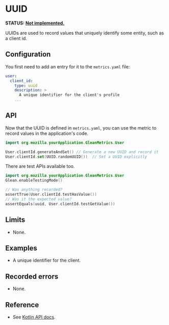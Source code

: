 # UUID

**STATUS: [Not implemented.](https://bugzilla.mozilla.org/show_bug.cgi?id=1552870)**

UUIDs are used to record values that uniquely identify some entity, such as a client id.

## Configuration

You first need to add an entry for it to the `metrics.yaml` file:

```YAML
user:
  client_id:
    type: uuid
    description: >
      A unique identifier for the client's profile
    ...
```

## API

Now that the UUID is defined in `metrics.yaml`, you can use the metric to record
values in the application's code.

```Kotlin
import org.mozilla.yourApplication.GleanMetrics.User

User.clientId.generateAndSet() // Generate a new UUID and record it
User.clientId.set(UUID.randomUUID())  // Set a UUID explicitly
```

There are test APIs available too.

```Kotlin
import org.mozilla.yourApplication.GleanMetrics.User
Glean.enableTestingMode()

// Was anything recorded?
assertTrue(User.clientId.testHasValue())
// Was it the expected value? 
assertEquals(uuid, User.clientId.testGetValue())
```

## Limits

* None.

## Examples

* A unique identifier for the client.

## Recorded errors

* None.
 
## Reference

* See [Kotlin
  API docs](../../../javadoc/glean/mozilla.telemetry.glean.private/-uuid-metric-type/index.html).

